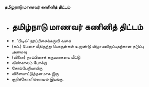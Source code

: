 **தமிழ்நாடு மாணவர் கணினித் திட்டம்**
- # தமிழ்நாடு மாணவர் கணினித் திட்டம்
- n. 'பிடில்' நரப்பிசைக்கருவி வகை
- (கப்.) மேசை மீதிருந்து பொருள்கள் உருண்டு விழாமலிருப்பதற்கான தடுப்பு அமைவு
- (வினை) நரப்பிசைக் கருவகையை மீட்டு
- வீண்காலம் போக்கு
- சோம்பேறியாயிரு
- விளையாட்டுத்தனமாக இரு
- குறிக்கோளில்லாமல் இயங்கு.

